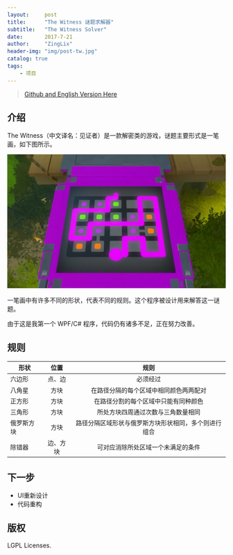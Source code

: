 ```yaml
---
layout:     post
title:      "The Witness 谜题求解器"
subtitle:   "The Witness Solver"
date:       2017-7-21
author:     "ZingLix"
header-img: "img/post-tw.jpg"
catalog: true
tags:
    - 项目
---
```


> [Github and English Version Here](https://github.com/ZingLix/TheWitnessSolver)

## 介绍

The Witness（中文译名：见证者）是一款解密类的游戏，谜题主要形式是一笔画，如下图所示。

![1.jpg](/img/in-post\WitnessSolver\1.jpg)

一笔画中有许多不同的形状，代表不同的规则。这个程序被设计用来解答这一谜题。

由于这是我第一个 WPF/C# 程序，代码仍有诸多不足，正在努力改善。


## 规则

| 形状     | 位置  |  规则 |
| ----------------- |:-------:|:-------------:|
| 六边形      | 点、边 | 必须经过|
| 八角星      |   方块    | 在路径分隔的每个区域中相同颜色两两配对|
| 正方形| 方块    |  在路径分割的每个区域中只能有同种颜色|
| 三角形|       方块    | 所处方块四周通过次数与三角数量相同|
| 俄罗斯方块|       方块     | 路径分隔区域形状与俄罗斯方块形状相同，多个则进行组合|
| 除错器 |      边、方块    | 可对应消除所处区域一个未满足的条件|

## 下一步
* UI重新设计
* 代码重构

## 版权
LGPL Licenses.
